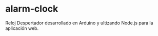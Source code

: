 # alarm-clock
Reloj Despertador desarrollado en Arduino y ultizando Node.js para la aplicación web.

